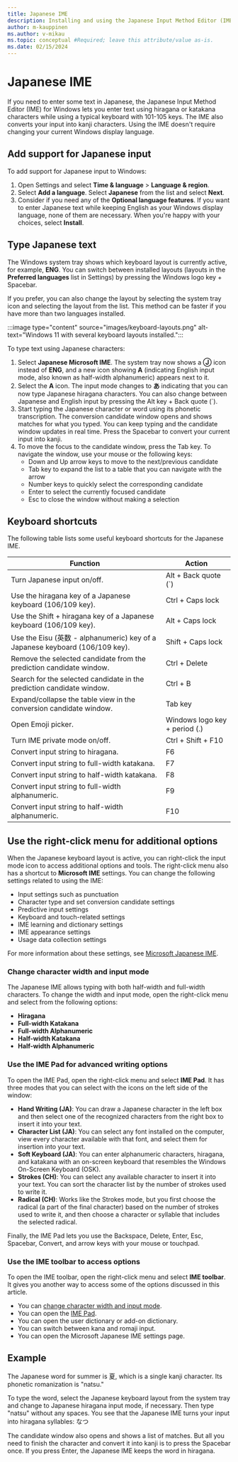 ```yaml
---
title: Japanese IME
description: Installing and using the Japanese Input Method Editor (IME)
author: m-kauppinen
ms.author: v-mikau
ms.topic: conceptual #Required; leave this attribute/value as-is.
ms.date: 02/15/2024
---
```


# Japanese IME

If you need to enter some text in Japanese, the Japanese Input Method Editor (IME) for Windows lets you enter text using hiragana or katakana characters while using a typical keyboard with 101-105 keys. The IME also converts your input into kanji characters. Using the IME doesn't require changing your current Windows display language.

## Add support for Japanese input

To add support for Japanese input to Windows:

1. Open Settings and select **Time & language** > **Language & region**.
1. Select **Add a language**. Select **Japanese** from the list and select **Next**.
1. Consider if you need any of the **Optional language features**. If you want to enter Japanese text while keeping English as your Windows display language, none of them are necessary. When you're happy with your choices, select **Install**.

## Type Japanese text

The Windows system tray shows which keyboard layout is currently active, for example, **ENG**. You can switch between installed layouts (layouts in the **Preferred languages** list in Settings) by pressing the Windows logo key + Spacebar.

If you prefer, you can also change the layout by selecting the system tray icon and selecting the layout from the list. This method can be faster if you have more than two languages installed.

:::image type="content" source="images/keyboard-layouts.png" alt-text="Windows 11 with several keyboard layouts installed.":::

To type text using Japanese characters:

1. Select **Japanese Microsoft IME**. The system tray now shows a **Ⓙ** icon instead of **ENG**, and a new icon showing **A** (indicating English input mode, also known as half-width alphanumeric) appears next to it.
1. Select the **A** icon. The input mode changes to **あ** indicating that you can now type Japanese hiragana characters. You can also change between Japanese and English input by pressing the Alt key + Back quote (`).
1. Start typing the Japanese character or word using its phonetic transcription. The conversion candidate window opens and shows matches for what you typed. You can keep typing and the candidate window updates in real time. Press the Spacebar to convert your current input into kanji.
1. To move the focus to the candidate window, press the Tab key. To navigate the window, use your mouse or the following keys:
    - Down and Up arrow keys to move to the next/previous candidate
    - Tab key to expand the list to a table that you can navigate with the arrow
    - Number keys to quickly select the corresponding candidate
    - Enter to select the currently focused candidate
    - Esc to close the window without making a selection

## Keyboard shortcuts

The following table lists some useful keyboard shortcuts for the Japanese IME.

| Function | Action |
|----------|--------|
|Turn Japanese input on/off. |Alt + Back quote (`) |
|Use the hiragana key of a Japanese keyboard (106/109 key). |Ctrl + Caps lock |
|Use the Shift + hiragana key of a Japanese keyboard (106/109 key). |Alt + Caps lock |
|Use the Eisu (英数 - alphanumeric) key of a Japanese keyboard (106/109 key). |Shift + Caps lock |
|Remove the selected candidate from the prediction candidate window. |Ctrl + Delete |
|Search for the selected candidate in the prediction candidate window. |Ctrl + B |
|Expand/collapse the table view in the conversion candidate window. |Tab key |
|Open Emoji picker. |Windows logo key + period (.) |
|Turn IME private mode on/off. |Ctrl + Shift + F10 |
|Convert input string to hiragana. |F6 |
|Convert input string to full-width katakana. |F7 |
|Convert input string to half-width katakana. |F8 |
|Convert input string to full-width alphanumeric. |F9 |
|Convert input string to half-width alphanumeric. |F10 |

## Use the right-click menu for additional options

When the Japanese keyboard layout is active, you can right-click the input mode icon to access additional options and tools. The right-click menu also has a shortcut to **Microsoft IME** settings. You can change the following settings related to using the IME:

- Input settings such as punctuation
- Character type and set conversion candidate settings
- Predictive input settings
- Keyboard and touch-related settings
- IME learning and dictionary settings
- IME appearance settings
- Usage data collection settings

For more information about these settings, see [Microsoft Japanese IME](https://support.microsoft.com/en-us/windows/microsoft-japanese-ime-da40471d-6b91-4042-ae8b-713a96476916#ID0EBBL=English_keyboard_(101/102_key)).

### Change character width and input mode

The Japanese IME allows typing with both half-width and full-width characters. To change the width and input mode, open the right-click menu and select from the following options:

- **Hiragana**
- **Full-width Katakana**
- **Full-width Alphanumeric**
- **Half-width Katakana**
- **Half-width Alphanumeric**

### Use the IME Pad for advanced writing options

To open the IME Pad, open the right-click menu and select **IME Pad**. It has three modes that you can select with the icons on the left side of the window:

- **Hand Writing (JA)**: You can draw a Japanese character in the left box and then select one of the recognized characters from the right box to insert it into your text.
- **Character List (JA)**: You can select any font installed on the computer, view every character available with that font, and select them for insertion into your text.
- **Soft Keyboard (JA)**: You can enter alphanumeric characters, hiragana, and katakana with an on-screen keyboard that resembles the Windows On-Screen Keyboard (OSK).
- **Strokes (CH)**: You can select any available character to insert it into your text. You can sort the character list by the number of strokes used to write it.
- **Radical (CH)**: Works like the Strokes mode, but you first choose the radical (a part of the final character) based on the number of strokes used to write it, and then choose a character or syllable that includes the selected radical.

Finally, the IME Pad lets you use the Backspace, Delete, Enter, Esc, Spacebar, Convert, and arrow keys with your mouse or touchpad.

### Use the IME toolbar to access options

To open the IME toolbar, open the right-click menu and select **IME toolbar**. It gives you another way to access some of the options discussed in this article.

- You can [change character width and input mode](#change-character-width-and-input-mode).
- You can open the [IME Pad](#use-the-ime-pad-for-advanced-writing-options).
- You can open the user dictionary or add-on dictionary.
- You can switch between kana and romaji input.
- You can open the Microsoft Japanese IME settings page.

## Example

The Japanese word for summer is 夏, which is a single kanji character. Its phonetic romanization is "natsu."

To type the word, select the Japanese keyboard layout from the system tray and change to Japanese hiragana input mode, if necessary. Then type "natsu" without any spaces. You see that the Japanese IME turns your input into hiragana syllables: なつ

The candidate window also opens and shows a list of matches. But all you need to finish the character and convert it into kanji is to press the Spacebar once. If you press Enter, the Japanese IME keeps the word in hiragana.
